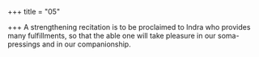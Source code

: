 +++
title = "05"

+++
A strengthening recitation is to be proclaimed to Indra who provides  many fulfillments,
so that the able one will take pleasure in our soma-pressings and in our  companionship.